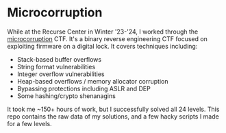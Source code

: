 # Microcorruption

While at the Recurse Center in Winter '23-'24, I worked through the [microcorruption](https://microcorruption.com) CTF. It's a binary reverse engineering CTF focused on exploiting firmware on a digital lock. It covers techniques including:

 - Stack-based buffer overflows
 - String format vulnerabilities
 - Integer overflow vulnerabilities
 - Heap-based overflows / memory allocator corruption
 - Bypassing protections including ASLR and DEP
 - Some hashing/crypto shenanagins

It took me ~150+ hours of work, but I successfully solved all 24 levels. This repo contains the raw data of my solutions, and a few hacky scripts I made for a few levels.
